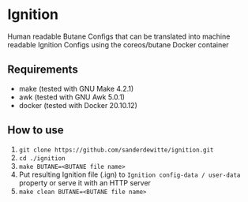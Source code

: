 # Ignition

Human readable Butane Configs that can be translated into machine readable Ignition Configs using the coreos/butane Docker container

## Requirements
- make (tested with GNU Make 4.2.1)
- awk (tested with GNU Awk 5.0.1)
- docker (tested with Docker 20.10.12)

## How to use

1. `git clone https://github.com/sanderdewitte/ignition.git`
1. `cd ./ignition`
1. `make BUTANE=<BUTANE file name>`
1. Put resulting Ignition file (.ign) to `Ignition config-data / user-data` property or serve it with an HTTP server
1. `make clean BUTANE=<BUTANE file name>`
